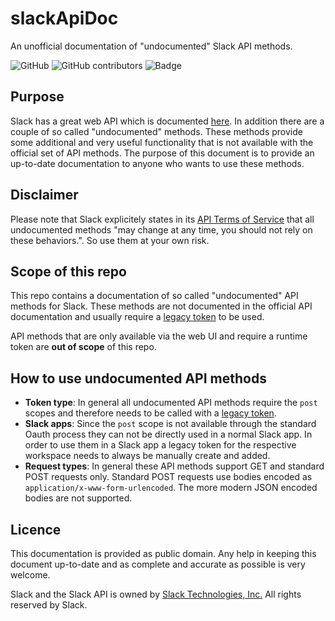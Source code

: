 # slackApiDoc
An unofficial documentation of "undocumented" Slack API methods.

![GitHub](https://img.shields.io/github/license/ErikKalkoken/slackApiDoc) ![GitHub contributors](https://img.shields.io/github/contributors/ErikKalkoken/slackApiDoc) ![Badge](https://img.shields.io/badge/-Help%20Wanted-brightgreen) 

## Purpose
Slack has a great web API which is documented [here](https://api.slack.com/web). In addition there are a couple of so called "undocumented" methods. These methods provide some additional and very useful functionality that is not available with the official set of API methods. The purpose of this document is to provide an up-to-date documentation to anyone who wants to use these methods.

## Disclaimer
Please note that Slack explicitely states in its [API Terms of Service](https://slack.com/terms-of-service/api) that all undocumented methods "may change at any time, you should not rely on these behaviors.". So use them at your own risk.

## Scope of this repo
This repo contains a documentation of so called "undocumented" API methods for Slack. These methods are not documented in the official API documentation and usually require a [legacy token](https://api.slack.com/custom-integrations/legacy-tokens) to be used.

API methods that are only available via the web UI and require a runtime token are **out of scope** of this repo.

## How to use undocumented API methods
- **Token type**: In general all undocumented API methods require the `post` scopes and therefore needs to be called with a [legacy token](https://api.slack.com/custom-integrations/legacy-tokens).
- **Slack apps**: Since the `post` scope is not available through the standard Oauth process they can not be directly used in a normal Slack app. In order to use them in a Slack app a legacy token for the respective workspace needs to always be manually create and added.
- **Request types**: In general these API methods support GET and standard POST requests only. Standard POST requests use bodies encoded as `application/x-www-form-urlencoded`. The more modern JSON encoded bodies are not supported.

## Licence
This documentation is provided as public domain. Any help in keeping this document up-to-date and as complete and accurate as possible is very welcome. 

Slack and the Slack API is owned by [Slack Technologies, Inc.](https://slack.com/) All rights reserved by Slack.


